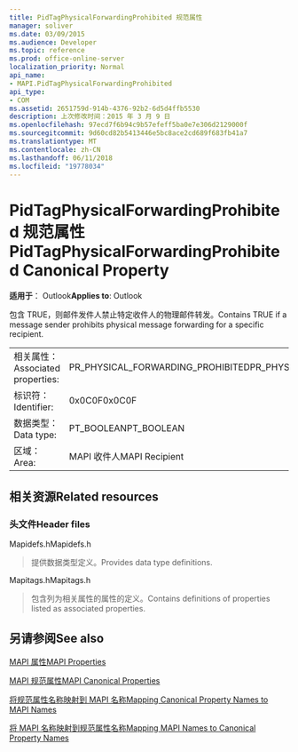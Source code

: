```yaml
---
title: PidTagPhysicalForwardingProhibited 规范属性
manager: soliver
ms.date: 03/09/2015
ms.audience: Developer
ms.topic: reference
ms.prod: office-online-server
localization_priority: Normal
api_name:
- MAPI.PidTagPhysicalForwardingProhibited
api_type:
- COM
ms.assetid: 2651759d-914b-4376-92b2-6d5d4ffb5530
description: 上次修改时间：2015 年 3 月 9 日
ms.openlocfilehash: 97ecd7f6b94c9b57efeff5ba0e7e306d2129000f
ms.sourcegitcommit: 9d60cd82b5413446e5bc8ace2cd689f683fb41a7
ms.translationtype: MT
ms.contentlocale: zh-CN
ms.lasthandoff: 06/11/2018
ms.locfileid: "19778034"
---
```

# <a name="pidtagphysicalforwardingprohibited-canonical-property"></a><span data-ttu-id="3c438-103">PidTagPhysicalForwardingProhibited 规范属性</span><span class="sxs-lookup"><span data-stu-id="3c438-103">PidTagPhysicalForwardingProhibited Canonical Property</span></span>

  
  
<span data-ttu-id="3c438-104">**适用于**： Outlook</span><span class="sxs-lookup"><span data-stu-id="3c438-104">**Applies to**: Outlook</span></span> 
  
<span data-ttu-id="3c438-105">包含 TRUE，则邮件发件人禁止特定收件人的物理邮件转发。</span><span class="sxs-lookup"><span data-stu-id="3c438-105">Contains TRUE if a message sender prohibits physical message forwarding for a specific recipient.</span></span>
  
|||
|:-----|:-----|
|<span data-ttu-id="3c438-106">相关属性：</span><span class="sxs-lookup"><span data-stu-id="3c438-106">Associated properties:</span></span>  <br/> |<span data-ttu-id="3c438-107">PR_PHYSICAL_FORWARDING_PROHIBITED</span><span class="sxs-lookup"><span data-stu-id="3c438-107">PR_PHYSICAL_FORWARDING_PROHIBITED</span></span>  <br/> |
|<span data-ttu-id="3c438-108">标识符：</span><span class="sxs-lookup"><span data-stu-id="3c438-108">Identifier:</span></span>  <br/> |<span data-ttu-id="3c438-109">0x0C0F</span><span class="sxs-lookup"><span data-stu-id="3c438-109">0x0C0F</span></span>  <br/> |
|<span data-ttu-id="3c438-110">数据类型：</span><span class="sxs-lookup"><span data-stu-id="3c438-110">Data type:</span></span>  <br/> |<span data-ttu-id="3c438-111">PT_BOOLEAN</span><span class="sxs-lookup"><span data-stu-id="3c438-111">PT_BOOLEAN</span></span>  <br/> |
|<span data-ttu-id="3c438-112">区域：</span><span class="sxs-lookup"><span data-stu-id="3c438-112">Area:</span></span>  <br/> |<span data-ttu-id="3c438-113">MAPI 收件人</span><span class="sxs-lookup"><span data-stu-id="3c438-113">MAPI Recipient</span></span>  <br/> |
   
## <a name="related-resources"></a><span data-ttu-id="3c438-114">相关资源</span><span class="sxs-lookup"><span data-stu-id="3c438-114">Related resources</span></span>

### <a name="header-files"></a><span data-ttu-id="3c438-115">头文件</span><span class="sxs-lookup"><span data-stu-id="3c438-115">Header files</span></span>

<span data-ttu-id="3c438-116">Mapidefs.h</span><span class="sxs-lookup"><span data-stu-id="3c438-116">Mapidefs.h</span></span>
  
> <span data-ttu-id="3c438-117">提供数据类型定义。</span><span class="sxs-lookup"><span data-stu-id="3c438-117">Provides data type definitions.</span></span>
    
<span data-ttu-id="3c438-118">Mapitags.h</span><span class="sxs-lookup"><span data-stu-id="3c438-118">Mapitags.h</span></span>
  
> <span data-ttu-id="3c438-119">包含列为相关属性的属性的定义。</span><span class="sxs-lookup"><span data-stu-id="3c438-119">Contains definitions of properties listed as associated properties.</span></span>
    
## <a name="see-also"></a><span data-ttu-id="3c438-120">另请参阅</span><span class="sxs-lookup"><span data-stu-id="3c438-120">See also</span></span>



[<span data-ttu-id="3c438-121">MAPI 属性</span><span class="sxs-lookup"><span data-stu-id="3c438-121">MAPI Properties</span></span>](mapi-properties.md)
  
[<span data-ttu-id="3c438-122">MAPI 规范属性</span><span class="sxs-lookup"><span data-stu-id="3c438-122">MAPI Canonical Properties</span></span>](mapi-canonical-properties.md)
  
[<span data-ttu-id="3c438-123">将规范属性名称映射到 MAPI 名称</span><span class="sxs-lookup"><span data-stu-id="3c438-123">Mapping Canonical Property Names to MAPI Names</span></span>](mapping-canonical-property-names-to-mapi-names.md)
  
[<span data-ttu-id="3c438-124">将 MAPI 名称映射到规范属性名称</span><span class="sxs-lookup"><span data-stu-id="3c438-124">Mapping MAPI Names to Canonical Property Names</span></span>](mapping-mapi-names-to-canonical-property-names.md)

